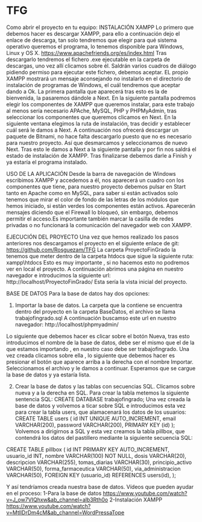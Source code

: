 # TFG
Como abrir el proyecto en tu equipo:
INSTALACIÓN XAMPP
Lo primero que debemos hacer es descargar XAMPP, para ello a continuación dejo el enlace de descarga, tan solo tendremos que elegir para qué sistema operativo queremos el programa, lo tenemos disponible para Windows, Linux y OS X.
https://www.apachefriends.org/es/index.html
Tras descargarlo tendremos el fichero .exe ejecutable en la carpeta de descargas, uno vez allí clicamos sobre él.
Saldrán varios cuadros de diálogo pidiendo permiso para ejecutar este fichero, debemos aceptar. EL propio XAMPP mostrará un mensaje aconsejando no instalarlo en el directorio de instalación de programas de Windows, el cuál tendremos que aceptar dando a Ok.
La primera pantalla que aparecerá tras esto es la de bienvenida, la pasaremos dándole a Next. En la siguiente pantalla podremos elegir los componentes de XAMPP que queremos instalar, para este trabajo al menos sería necesario APAche, MySQL, PHP y PHPMyAdmin, tras seleccionar los componentes que queremos clicamos en Next.
En la siguiente ventana elegimos la ruta de instalación, tras decidir y establecer cuál será le damos a Next.
A continuación nos ofrecerá descargar un paquete de Bitnami, no hace falta descargarlo puesto que no es necesario para nuestro proyecto. Así que desmarcamos y seleccionamos de nuevo Next. Tras esto le damos a Next a la siguiente pantalla y por fin nos saldrá el estado de instalación de XAMPP.
Tras finalizarse debemos darle a Finish y ya estaría el programa instalado.

USO DE LA APLICACIÓN
Desde la barra de navegación de Windows escribimos XAMPP y accedemos a él, nos aparecerá un cuadro con los componentes que tiene, para nuestro proyecto debemos pulsar en Start tanto en Apache como en MySQL, para saber si están activados solo tenemos que mirar el color de fondo de las letras de los módulos que hemos iniciado, si están verdes los componentes están activos.
Aparecerán mensajes diciendo que el Firewall lo bloqueó, sin embargo, debemos permitir el acceso.Es importante también marcar la casilla de redes privadas o no funcionará la comunicación del navegador web con XAMPP.

EJECUCIÓN DEL PROYECTO
Una vez que hemos realizado los pasos anteriores nos descargamos el proyecto en el siguiente enlace de git:
https://github.com/Rosguezam/TFG
La carpeta ProyectoFinGrado la tenemos que meter dentro de la carpeta htdocs que sigue la siguiente ruta:
xampp\htdocs
Esto es muy importante , si no hacemos esto no podremos ver en local el proyecto.
A continuación abrimos una página en nuestro navegador e introducimos la siguiente url:
http://localhost/ProyectoFinGrado/
Esta sería la vista inicial del proyecto.

BASE DE DATOS
Para la base de datos hay dos opciones:
1.	Importar la base de datos.
La carpeta que la contiene se encuentra dentro del proyecto en la carpeta BaseDatos, el archivo se llama trabajofingrado.sql
A continuación buscamso este url en nuestro navegador:
http://localhost/phpmyadmin/

Lo siguiente que debemos hacer es clicar sobre el botón Nueva, tras esto introducimos el nombre de la base de datos, debe ser el mismo que el de la que estamos importando , en nuestro caso debe ser trabajofingrado.
Una vez creada clicamos sobre ella , lo siguiente que debemos hacer es presionar el botón que aparece arriba a la derecha con el nombre Importar.
Seleccionamos el archivo y le damos a continuar. Esperamos que se cargue la base de datos y ya estaría lista. 

2.	Crear la base de datos y las tablas con secuencias SQL.
Clicamos sobre nueva y a la derecha en SQL. Para crear la tabla metemos la siguiente sentencia SQL:
CREATE DATABASE trabajofingrado;
Una vez creada la base de datos y volvemos a ticar sobre SQL e introducimos esta vez para crear la tabla users, que alamacenará los datos de los usuarios:
CREATE TABLE users (
  id INT UNIQUE AUTO_INCREMENT,
  email VARCHAR(200),
  password VARCHAR(200),
  PRIMARY KEY (id)
);
Volvemos a dirigirnos a SQL y esta vez creamos la tabla pillbox, que contendrá los datos del pastillero mediante la siguiente secuencia SQL:

CREATE TABLE pillbox (
  id INT PRIMARY KEY AUTO_INCREMENT,
  usuario_id INT,
  nombre VARCHAR(100) NOT NULL,
  dosis VARCHAR(20),
  descripcion VARCHAR(255),
  tomas_diarias VARCHAR(30),
  principio_activo VARCHAR(50),
  forma_farmaceutica VARCHAR(50),
  via_administracion VARCHAR(50),
  FOREIGN KEY (usuario_id) REFERENCES users(id),
  );

Y así tendríamos creada nuestra base de datos.
 Vídeos que pueden ayudar en el proceso:
1-Para la base de datos https://www.youtube.com/watch?v=J_ow7VIQhxw&ab_channel=alb3Rth0o
2-Instalación XAMPP
https://www.youtube.com/watch?v=MtllDrDm4cM&ab_channel=WordPressaTope

